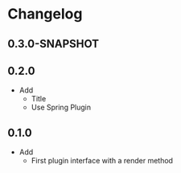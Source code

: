 # Changelog

## 0.3.0-SNAPSHOT


## 0.2.0

* Add
  * Title
  * Use Spring Plugin


## 0.1.0

* Add
  * First plugin interface with a render method